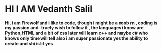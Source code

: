 
<body>
 <strong>
 <h1> HI I AM Vedanth Salil</h1>
 
 <p >Hi, i am Firewolf and i like to code, though i might be a noob rn , coding is my passion and i truely wish to follow it ,
 the languages i know are  Python,HTML and a bit of css later will learn c++ and maybe c# who knows only time will tell also i am super passionate yes the ability to create and shi is lit yes </p> 
 </strong>
</body>

